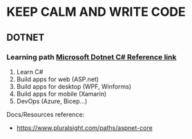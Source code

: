 # KEEP CALM AND WRITE CODE

## DOTNET
### Learning path [Microsoft Dotnet C# Reference link](https://docs.microsoft.com/en-us/learn/dotnet/)
1. Learn C#
2. Build apps for web (ASP.net)
3. Build apps for desktop (WPF, Winforms)
4. Build apps for mobile (Xamarin)
5. DevOps (Azure, Bicep...)



Docs/Resources reference:
- https://www.pluralsight.com/paths/aspnet-core
